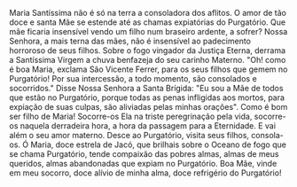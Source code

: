 Maria Santíssima não é só na terra a consoladora dos aflitos. O amor de tão doce e santa Mãe se estende até as chamas expiatórias do Purgatório. Que mãe ficaria insensível vendo um filho num braseiro ardente, a sofrer? Nossa Senhora, a mais terna das mães, não é insensível ao padecimento horroroso de seus filhos. Sobre o fogo vingador da Justiça Eterna, derrama a Santíssima Virgem a chuva benfazeja do seu carinho Materno. "Oh! como é boa Maria, exclama São Vicente Ferrer, para os seus filhos que gemem no Purgatório! Por sua intercessão, a todo momento, são consolados e socorridos." Disse Nossa Senhora a Santa Brígida: "Eu sou a Mãe de todos que estão no Purgatório, porque todas as penas infligidas aos mortos, para expiação de suas culpas, são aliviadas pelas minhas orações". Como é bom ser filho de Maria! Socorre-os Ela na triste peregrinação pela vida, socorre-os naquela derradeira hora, a hora da passagem para a Eternidade. E vai além o seu amor materno. Desce ao Purgatório, visita seus filhos, consola-os. Ó Maria, doce estrela de Jacó, que brilhais sobre o Oceano de fogo que se chama Purgatório, tende compaixão das pobres almas, almas de meus queridos, almas abandonadas que expiam no Purgatório. Boa Mãe, vinde em meu socorro, doce alívio de minha alma, doce refrigério do Purgatório!